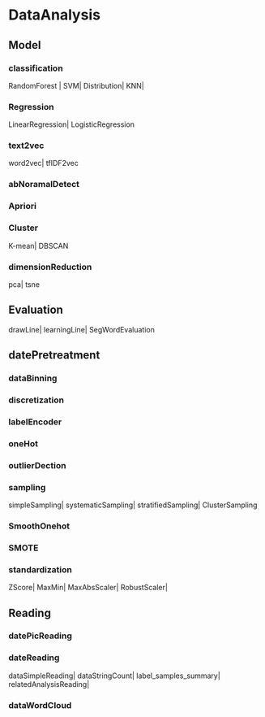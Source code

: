 # DataAnalysis
## Model
### classification
RandomForest |
SVM|
Distribution|
KNN|
### Regression
LinearRegression|
LogisticRegression
### text2vec
word2vec|
tfIDF2vec
### abNoramalDetect
### Apriori
### Cluster
K-mean|
DBSCAN
### dimensionReduction
pca|
tsne
## Evaluation
drawLine|
learningLine|
SegWordEvaluation
## datePretreatment
### dataBinning
### discretization
### labelEncoder
### oneHot
### outlierDection
### sampling
simpleSampling|
systematicSampling|
stratifiedSampling|
ClusterSampling
### SmoothOnehot
### SMOTE
### standardization
ZScore|
MaxMin|
MaxAbsScaler|
RobustScaler|
## Reading
### datePicReading
### dateReading
dataSimpleReading|
dataStringCount|
label_samples_summary|
relatedAnalysisReading|
### dataWordCloud


